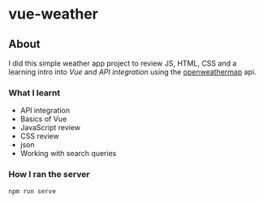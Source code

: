 # vue-weather

## About

I did this simple weather app project to review JS, HTML, CSS and a learning intro into _Vue_ and _API integration_ using the [openweathermap](https://openweathermap.org/api) api.


### What I learnt
 * API integration
 * Basics of Vue
 * JavaScript review
 * CSS review
 * json
 * Working with search queries

### How I ran the server

 ```bash
 npm run serve
 ```
